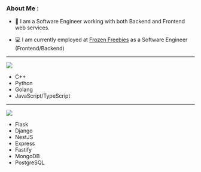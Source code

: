 ### About Me :

- :telescope: I am a Software Engineer working with both Backend and Frontend web services.

- :computer: I am currently employed at [Frozen Freebies](https://twitter.com/freebiesfrozen) as a Software Engineer (Frontend/Backend)

---

<img src="https://img.shields.io/badge/PROGRAMMING%20LANGUAGES-orange?style=for-the-badge&color=00796B" /></a>

- C++
- Python
- Golang
- JavaScript/TypeScript

---

<img src="https://img.shields.io/badge/FRAMEWORKS-orange?style=for-the-badge&color=673AB7" />

- Flask
- Django
- NestJS
- Express
- Fastify
- MongoDB
- PostgreSQL